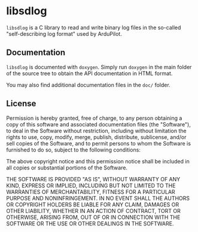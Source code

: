 libsdlog
========

`libsdlog` is a C library to read and write binary log files in the so-called
"self-describing log format" used by ArduPilot.

Documentation
-------------

`libsdlog` is documented with `doxygen`. Simply run `doxygen` in the main
folder of the source tree to obtain the API documentation in HTML format.

You may also find additional documentation files in the `doc/` folder.

License
-------

Permission is hereby granted, free of charge, to any person obtaining a copy of
this software and associated documentation files (the "Software"), to deal in
the Software without restriction, including without limitation the rights to
use, copy, modify, merge, publish, distribute, sublicense, and/or sell copies
of the Software, and to permit persons to whom the Software is furnished to do
so, subject to the following conditions:

The above copyright notice and this permission notice shall be included in all
copies or substantial portions of the Software.

THE SOFTWARE IS PROVIDED "AS IS", WITHOUT WARRANTY OF ANY KIND, EXPRESS OR
IMPLIED, INCLUDING BUT NOT LIMITED TO THE WARRANTIES OF MERCHANTABILITY,
FITNESS FOR A PARTICULAR PURPOSE AND NONINFRINGEMENT. IN NO EVENT SHALL THE
AUTHORS OR COPYRIGHT HOLDERS BE LIABLE FOR ANY CLAIM, DAMAGES OR OTHER
LIABILITY, WHETHER IN AN ACTION OF CONTRACT, TORT OR OTHERWISE, ARISING FROM,
OUT OF OR IN CONNECTION WITH THE SOFTWARE OR THE USE OR OTHER DEALINGS IN THE
SOFTWARE.
